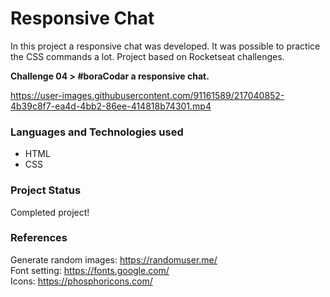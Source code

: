 # Responsive Chat

In this project a responsive chat was developed. It was possible to practice the CSS commands a lot. Project based on Rocketseat challenges.

**Challenge 04 > #boraCodar a responsive chat.**


https://user-images.githubusercontent.com/91161589/217040852-4b39c8f7-ea4d-4bb2-86ee-414818b74301.mp4


### Languages and Technologies used

- HTML
- CSS

### Project Status

Completed project!


### References

Generate random images: https://randomuser.me/
<br /> 
Font setting: https://fonts.google.com/
<br /> 
Icons: https://phosphoricons.com/
